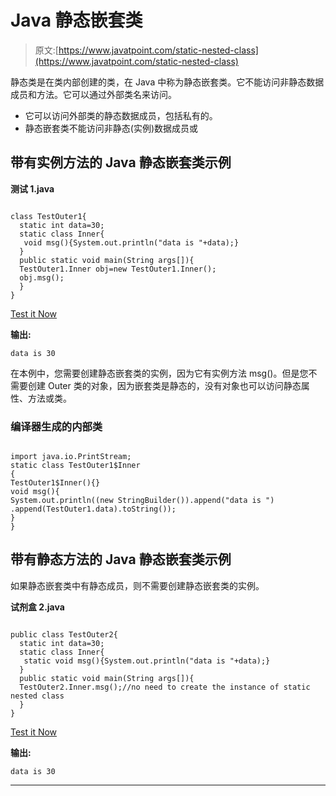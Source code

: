 # Java 静态嵌套类

> 原文:[https://www.javatpoint.com/static-nested-class](https://www.javatpoint.com/static-nested-class)

静态类是在类内部创建的类，在 Java 中称为静态嵌套类。它不能访问非静态数据成员和方法。它可以通过外部类名来访问。

*   它可以访问外部类的静态数据成员，包括私有的。
*   静态嵌套类不能访问非静态(实例)数据成员或

## 带有实例方法的 Java 静态嵌套类示例

**测试 1.java**

```

class TestOuter1{
  static int data=30;
  static class Inner{
   void msg(){System.out.println("data is "+data);}
  }
  public static void main(String args[]){
  TestOuter1.Inner obj=new TestOuter1.Inner();
  obj.msg();
  }
}

```

[Test it Now](https://www.javatpoint.com/opr/test.jsp?filename=TestOuter1)

**输出:**

```
data is 30

```

在本例中，您需要创建静态嵌套类的实例，因为它有实例方法 msg()。但是您不需要创建 Outer 类的对象，因为嵌套类是静态的，没有对象也可以访问静态属性、方法或类。

### 编译器生成的内部类

```

import java.io.PrintStream;
static class TestOuter1$Inner
{
TestOuter1$Inner(){}
void msg(){
System.out.println((new StringBuilder()).append("data is ")
.append(TestOuter1.data).toString());
}  
}

```

## 带有静态方法的 Java 静态嵌套类示例

如果静态嵌套类中有静态成员，则不需要创建静态嵌套类的实例。

**试剂盒 2.java**

```

public class TestOuter2{
  static int data=30;
  static class Inner{
   static void msg(){System.out.println("data is "+data);}
  }
  public static void main(String args[]){
  TestOuter2.Inner.msg();//no need to create the instance of static nested class
  }
}

```

[Test it Now](https://www.javatpoint.com/opr/test.jsp?filename=TestOuter2)

**输出:**

```
data is 30

```

* * *